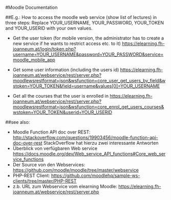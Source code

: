 #Moodle Documentation

##E.g.: How to access the moodle web service (show list of lectures) in three steps:
  Replace YOUR_USERNAME, YOUR_PASSWORD, YOUR_TOKEN and YOUR_USERID with your own values.

* Get the user token (for mobile version, the administrator has to create a new service if he wants to restrict access etc. to it)
   https://elearning.fh-joanneum.at/login/token.php?username=YOUR_USERNAME&password=YOUR_PASSWORD&service=moodle_mobile_app

* Get some user information (including the users id)
   https://elearning.fh-joanneum.at/webservice/rest/server.php?moodlewsrestformat=json&wsfunction=core_user_get_users_by_field&wstoken=YOUR_TOKEN&field=username&values[0]=YOUR_USERNAME

* Get all the courses that the user is enrolled in
   https://elearning.fh-joanneum.at/webservice/rest/server.php?moodlewsrestformat=json&wsfunction=core_enrol_get_users_courses&wstoken=YOUR_TOKEN&userid=YOUR_USERID

##see also:

* Moodle Function API doc over REST: <http://stackoverflow.com/questions/19903456/moodle-function-api-doc-over-rest>
  StackOverflow hat hierzu zwei interessante Antworten
* Überblick von verfügbaren Web service <https://docs.moodle.org/dev/Web_service_API_functions#Core_web_service_functions>
* Der Source von den Webservices: <https://github.com/moodle/moodle/tree/master/webservice>
* PHP-REST Client: <https://github.com/moodlehq/sample-ws-clients/tree/master/PHP-REST>
* z.b. URL zum Webservice vom elearning Moodle: <https://elearning.fh-joanneum.at/webservice/rest/server.php>

